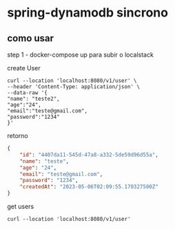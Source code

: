 # spring-dynamodb sincrono

## como usar
<p>step 1 - docker-compose up para subir o localstack</p>

create User
```shell
curl --location 'localhost:8080/v1/user' \
--header 'Content-Type: application/json' \
--data-raw '{
"name": "teste2",
"age":"24",
"email":"teste@gmail.com",
"password":"1234"
}'

```

retorno
```json
{
    "id": "4407da11-545d-47a8-a332-5de59d96d55a",
    "name": "teste",
    "age": "24",
    "email": "teste@gmail.com",
    "password": "1234",
    "createdAt": "2023-05-06T02:09:55.170327500Z"
}
```

get users

```shell
curl --location 'localhost:8080/v1/user'
```
